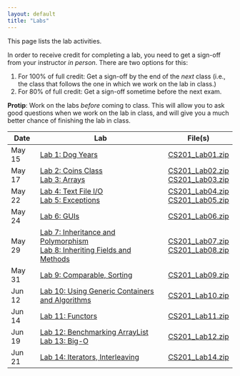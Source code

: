 ```yaml
---
layout: default
title: "Labs"
---
```


This page lists the lab activities.

In order to receive credit for completing a lab, you need to get a sign-off from your instructor *in person*.  There are two options for this:

1. For 100% of full credit: Get a sign-off by the end of the *next* class (i.e., the class that follows the one in which we work on the lab in class.)
2. For 80% of full credit: Get a sign-off sometime before the next exam.

<div class="callout">
<b>Protip</b>: Work on the labs <i>before</i> coming to class.  This will allow you to ask good questions when we work on the lab in class, and will give you a much better chance of finishing the lab in class.
</div>

Date | Lab | File(s)
---- | --- | -------
May 15 | [Lab 1: Dog Years](lab01.html) | [CS201\_Lab01.zip](CS201_Lab01.zip)
May 17 | [Lab 2: Coins Class](lab02.html)<br>[Lab 3: Arrays](lab03.html) | [CS201\_Lab02.zip](CS201_Lab02.zip)<br>[CS201\_Lab03.zip](CS201_Lab03.zip)
May 22 | [Lab 4: Text File I/O](lab04.html)<br>[Lab 5: Exceptions](lab05.html) | [CS201\_Lab04.zip](CS201_Lab04.zip)<br>[CS201\_Lab05.zip](CS201_Lab05.zip)
May 24 | [Lab 6: GUIs](lab06.html) | [CS201\_Lab06.zip](CS201_Lab06.zip)
May 29 | [Lab 7: Inheritance and Polymorphism](lab07.html)<br>[Lab 8: Inheriting Fields and Methods](lab08.html) | [CS201\_Lab07.zip](CS201_Lab07.zip)<br>[CS201\_Lab08.zip](CS201_Lab08.zip)
May 31 | [Lab 9: Comparable, Sorting](lab09.html) | [CS201\_Lab09.zip](CS201_Lab09.zip)
Jun 12 | [Lab 10: Using Generic Containers and Algorithms](lab10.html) | [CS201\_Lab10.zip](CS201_Lab10.zip)
Jun 14 | [Lab 11: Functors](lab11.html) | [CS201\_Lab11.zip](CS201_Lab11.zip)
Jun 19 | [Lab 12: Benchmarking ArrayList](lab12.html) <br /> [Lab 13: Big-O](lab13.html) | [CS201\_Lab12.zip](CS201_Lab12.zip)
Jun 21 | [Lab 14: Iterators, Interleaving](lab14.html) | [CS201\_Lab14.zip](CS201_Lab14.zip)

<!--
May 16 | [Lab 1: Dog Years](lab01.html) | [CS201\_Lab01.zip](CS201_Lab01.zip)
May 18 | [Lab 2: Coins Class](lab02.html)<br>[Lab 3: Arrays](lab03.html) | [CS201\_Lab02.zip](CS201_Lab02.zip)<br>[CS201\_Lab03.zip](CS201_Lab03.zip)
May 23 | [Lab 4: Text File I/O](lab04.html)<br>[Lab 5: Exceptions](lab05.html) | [CS201\_Lab04.zip](CS201_Lab04.zip)<br>[CS201\_Lab05.zip](CS201_Lab05.zip)
May 25 | [Lab 6: GUIs](lab06.html) | [CS201\_Lab06.zip](CS201_Lab06.zip)
May 30 | [Lab 7: Inheritance and Polymorphism](lab07.html)<br>[Lab 8: Inheriting Fields and Methods](lab08.html) | [CS201\_Lab07.zip](CS201_Lab07.zip)<br>[CS201\_Lab08.zip](CS201_Lab08.zip)
Jun 1  | [Lab 9: Comparable, Sorting](lab09.html) | [CS201\_Lab09.zip](CS201_Lab09.zip)
Jun 6  | [Lab 10: Using Generic Containers and Algorithms](lab10.html) | [CS201\_Lab10.zip](CS201_Lab10.zip)
Jun 13 | [Lab 11: Functors](lab11.html) | [CS201\_Lab11.zip](CS201_Lab11.zip)
Jun 15 | [Lab 12: Benchmarking ArrayList](lab12.html) <br /> [Lab 13: Big-O](lab13.html) | [CS201\_Lab12.zip](CS201_Lab12.zip)
Jun 20 | [Lab 14: Iterators, Interleaving](lab14.html) | [CS201\_Lab14.zip](CS201_Lab14.zip)
Jun 22 | [Lab 15: Generic Algorithms](lab15.html) | [CS201\_Lab15.zip](CS201_Lab15.zip)
Jun 27 | [Lab 16: List Reversal](lab16.html) | [CS201\_Lab16.zip](CS201_Lab16.zip)
Jun 29 | [Lab 17: Parallel Estimation of π](lab17.html) | [CS201\_Lab17.zip](CS201_Lab17.zip)
Jul 6  | [Lab 18: Palindromes](lab18.html) | [CS201\_Lab18.zip](CS201_Lab18.zip)
Jul 25 | [Lab 19: Word Count](lab19.html) | [CS201\_Lab19.zip](CS201_Lab19.zip)
Jul 27 | [Lab 20: Recursion](lab20.html) <br /> [Lab 21: Proof By Induction](lab21.html) <br /> [Lab 22: Binomial Coefficient](lab22.html) | [CS201\_Lab20.zip](CS201_Lab20.zip) <br />  n/a <br /> [CS201\_Lab22.zip](CS201_Lab22.zip)
Aug 1  | [Lab 23: Relational Databases and SQL](lab23.html) <br /> [Lab 24: JDBC](lab24.html) | [CS201\_Lab23.zip](CS201_Lab23.zip)<br>[CS201\_Derby.zip](CS201_Derby.zip) <br /> [CS201\_Lab24.zip](CS201_Lab24.zip)

Aug 30 | [Lab 1: Dog Years](lab01.html) | [CS201\_Lab01.zip](CS201_Lab01.zip)
Sep 1 | [Lab 2: Coins Class](lab02.html) | [CS201\_Lab02.zip](CS201_Lab02.zip)
Sep 6 | [Lab 3: Arrays](lab03.html) | [CS201\_Lab03.zip](CS201_Lab03.zip)
Sep 8 | [Lab 4: Text File I/O](lab04.html) | [CS201\_Lab04.zip](CS201_Lab04.zip)
Sep 13 | [Lab 5: Exceptions](lab05.html) | [CS201\_Lab05.zip](CS201_Lab05.zip)
Sep 15 | [Lab 6: GUIs](lab06.html) | [CS201\_Lab06.zip](CS201_Lab06.zip)
Sep 20 | [Lab 7: Inheritance and Polymorphism](lab07.html) | [CS201\_Lab07.zip](CS201_Lab07.zip)
Sep 22 | [Lab 8: Inheriting Fields and Methods](lab08.html) | [CS201\_Lab08.zip](CS201_Lab08.zip)
Sep 27 | **Exam 1**
Sep 29 | [Lab 9: Comparable, Sorting](lab09.html) | [CS201\_Lab09.zip](CS201_Lab09.zip)
Oct 4 | [Lab 10: Using Generic Containers and Algorithms](lab10.html) | [CS201\_Lab10.zip](CS201_Lab10.zip)
Oct 6 | [Lab 11: Functors](lab11.html) | [CS201\_Lab11.zip](CS201_Lab11.zip)
Oct 11 | [Lab 12: Benchmarking ArrayList](lab12.html) | [CS201\_Lab12.zip](CS201_Lab12.zip)
Oct 13 | [Lab 13: Big-O](lab13.html) | n/a
Oct 18 | [Lab 14: Iterators, Interleaving](lab14.html) | [CS201\_Lab14.zip](CS201_Lab14.zip)
Oct 20 |  [Lab 15: Generic Algorithms](lab15.html) | [CS201\_Lab15.zip](CS201_Lab15.zip)
Oct 25 | [Lab 16: List Reversal](lab16.html) | [CS201\_Lab16.zip](CS201_Lab16.zip)
Oct 27 | **Exam 2**
Nov 1 | [Lab 17: Parallel Estimation of π](lab17.html) | [CS201\_Lab17.zip](CS201_Lab17.zip)
Nov 3 | [Lab 18: Palindromes](lab18.html) | [CS201\_Lab18.zip](CS201_Lab18.zip)
Nov 8 | [Lab 19: Word Count](lab19.html) | [CS201\_Lab19.zip](CS201_Lab19.zip)
Nov 10 | [Lab 20: Recursion](lab20.html) | [CS201\_Lab20.zip](CS201_Lab20.zip)
Nov 15 | [Lab 21: Proof By Induction](lab21.html) | n/a
Nov 17 | [Lab 22: Binomial Coefficient](lab22.html) | [CS201\_Lab22.zip](CS201_Lab22.zip)
Nov 22 | Thanksgiving vacation, no class
Nov 24 | Thanksgiving vacation, no class
Nov 29 | No lab
Dec 1 | **Exam 3**
Dec 6 | [Lab 23: Relational Databases and SQL](lab23.html) | [CS201\_Lab23.zip](CS201_Lab23.zip)<br>[CS201\_Derby.zip](CS201_Derby.zip)
Dec 8 | [Lab 24: JDBC](lab24.html) | [CS201\_Lab24.zip](CS201_Lab24.zip)

-->
